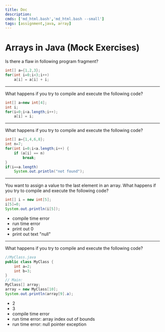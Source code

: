 ```yaml
---
title: Doc
description: 
cmds: ['md_html.bash','md_html.bash --small']
tags: [assignment,java, array]
---
```


# Arrays in Java (Mock Exercises)

Is there a flaw in following program fragment?

```java
int[] a={1,2,3};
for(int i=0;i<3;i++)
    a[i] = a[i] + i;
```

---

What happens if you try to compile and execute the following code?

```java
int[] a=new int[4];
int i;
for(i=0;i<a.length;i++);
    a[i] = i;    
```

---

What happens if you try to compile and execute the following code?

```java
int[] a={1,4,6,8};
int n=7;
for(int i=0;i<a.length;i++) {
    if (a[i] == n)
        break;
}
if(i==a.length)
    System.out.println("not found");
```

---

You want to assign a value to the last element in an array. What happens if you try to compile and execute the following code?


```java
int[] i = new int[5];
i[5]=0;
System.out.println(i[5]);
```




-  compile time error
-  run time error
-  print out 0
-  print out text "null"



---

What happens if you try to compile and execute the following code?

```java
//MyClass.java
public class MyClass {
    int a=2;
    int b=3;
}
// Main:
MyClass[] array;
array = new MyClass[10];
System.out.println(array[9].a);
```



- 2
- 3
- compile time error
- run time error: array index out of bounds
- run time error: null pointer exception 





